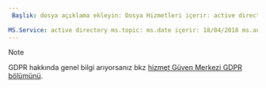 ```yaml
---
 Başlık: dosya açıklama ekleyin: Dosya Hizmetleri içerir: active directory Yazar: eross msft
 
MS.Service: active directory ms.topic: ms.date içerir: 18/04/2018 ms.author: lizross MS.özel: dosya ekleyin
---
```


>[!Note] 
>GDPR hakkında genel bilgi arıyorsanız bkz [hizmet Güven Merkezi GDPR bölümünü](https://www.microsoft.com/en-us/TrustCenter/Privacy/gdpr/default.aspx).
